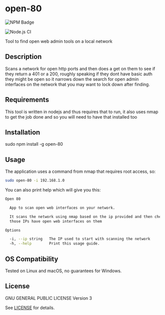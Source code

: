 # open-80

![NPM Badge](https://nodei.co/npm/open-80.png?compact=true)

![Node.js CI](https://github.com/divanvisagie/open-80/workflows/Node.js%20CI/badge.svg)

Tool to find open web admin tools on a local network

## Description
Scans a network for open http ports and then does a get on them to see if they return a 401 or a 200, roughly speaking if they dont have basic auth they might be open so it narrows down the search for open admin interfaces on the network that you may want to lock down after finding.


## Requirements

This tool is written in nodejs and thus requires that to run, it also uses
nmap to get the job done and so you will need to have that installed too

## Installation

sudo npm install -g open-80

## Usage

The application uses a command from nmap that requires root access, so:
```sh
sudo open-80 -i 192.168.1.0
```

You can also print help which will give you this:

```bash
Open 80

  App to scan open web interfaces on your network.

  It scans the network using nmap based on the ip provided and then checks if
  those IPs have open web interfaces on them

Options

  -i, --ip string   The IP used to start with scanning the network
  -h, --help        Print this usage guide.
```

## OS Compatibility

Tested on Linux and macOS, no guarantees for Windows.

## License
GNU GENERAL PUBLIC LICENSE Version 3

See [LICENSE](./LICENSE) for details.
